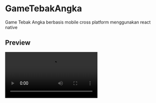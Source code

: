 # GameTebakAngka
Game Tebak Angka berbasis mobile cross platform menggunakan react native

## Preview
![Preview](https://user-images.githubusercontent.com/58913447/132854741-60da0a4f-b253-464f-b5ce-0ba2136416cc.mp4)
